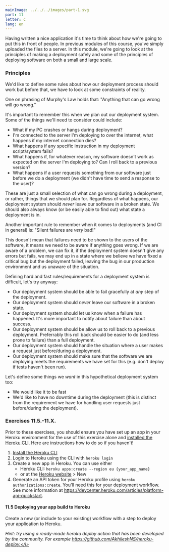 ```yaml
---
mainImage: ../../../images/part-1.svg
part: 11
letter: c
lang: en
---
```


<div class="content">

Having written a nice application it's time to think about how we're going to put this in front of people. In previous modules of this course, you've simply uploaded the files to a server. In this module, we're going to look at the principles of making a deployment safely and some of the principles of deploying software on both a small and large scale. 

### Principles
We'd like to define some rules about how our deployment process should work but before that, we have to look at some constraints of reality.

One on phrasing of Murphy's Law holds that:
  "Anything that can go wrong will go wrong."

It's important to remember this when we plan out our deployment system. Some of the things we'll need to consider could include:
 - What if my PC crashes or hangs during deployment?
 - I'm connected to the server I'm deploying to over the internet, what happens if my internet connection dies?
 - What happens if any specific instruction in my deployment script/system fails?
 - What happens if, for whatever reason, my software doesn't work as expected on the server I'm deploying to? Can I roll back to a previous version?
 - What happens if a user requests something from our software just before we do a deployment (we didn't have time to send a response to the user)?

These are just a small selection of what can go wrong during a deployment, or rather, things that we should plan for. Regardless of what happens, our deployment system should *never* leave our software in a broken state. We should also always know (or be easily able to find out) what state a deployment is in.

Another important rule to remember when it comes to deployments (and CI in general) is:
  "Silent failures are *very* bad!"

This doesn't mean that failures need to be shown to the users of the software, it means we need to be aware if anything goes wrong. If we are aware of a problem, we can fix it, if the deployment system doesn't give any errors but fails, we may end up in a state where we believe we have fixed a critical bug but the deployment failed, leaving the bug in our production environment and us unaware of the situation.

Defining hard and fast rules/requirements for a deployment system is difficult, let's try anyway:
 - Our deployment system should be able to fail gracefully at *any* step of the deployment.
 - Our deployment system should *never* leave our software in a broken state.
 - Our deployment system should let us know when a failure has happened. It's more important to notify about failure than about success.
 - Our deployment system should be allow us to roll back to a previous deployment. Preferrably this roll back should be easier to do (and less prone to failure) than a full deployment.
 - Our deployment system should handle the situation where a user makes a request just before/during a deployment.
 - Our deployment system should make sure that the software we are deploying meets the requirements we have set for this (e.g. don't deploy if tests haven't been run).

Let's define some things we *want* in this hypothetical deployment system too:
 - We would like it to be fast
 - We'd like to have no downtime during the deployment (this is distinct from the requirement we have for handling user requests just before/during the deployment).

</div>

<div class="tasks">

### Exercises 11.5.-11.X.

Prior to these exercises, you should ensure you have set up an app in your Heroku environment for the use of this exercise alone and [installed the Heroku CLI](https://devcenter.heroku.com/articles/heroku-cli#download-and-install). Here are instructions how to do so if you haven't!

1. [Install the Heroku CLI](https://devcenter.heroku.com/articles/heroku-cli#download-and-install)
2. Login to Heroku using the CLI with `heroku login`
3. Create a new app in Heroku. You can use either
   - Heroku CLI: `heroku apps:create --region eu {your_app_name}`
   - or at the [Heroku website](https://dashboard.heroku.com/apps) > New
4. Generate an API token for your Heroku profile using `heroku authorizations:create`. You'll need this for your deployment workflow. See more information at https://devcenter.heroku.com/articles/platform-api-quickstart.

#### 11.5 Deploying your app build to Heroku

Create a new (or include to your existing) workflow with a step to deploy your application to Heroku.

<i>Hint: try using a ready-made heroku deploy action that has been developed by the community. For example https://github.com/AkhileshNS/heroku-deploy.</i>

</div>
